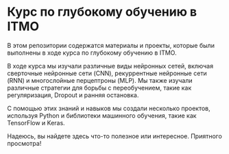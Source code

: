 # Курс по глубокому обучению в ITMO

В этом репозитории содержатся материалы и проекты, которые были выполнены в ходе курса по глубокому обучению в ITMO.

В ходе курса мы изучали различные виды нейронных сетей, включая сверточные нейронные сети (CNN), рекуррентные нейронные сети (RNN) и многослойные перцептроны (MLP). Мы также изучали различные стратегии для борьбы с переобучением, такие как регуляризация, Dropout и ранняя остановка.

С помощью этих знаний и навыков мы создали несколько проектов, используя Python и библиотеки машинного обучения, такие как TensorFlow и Keras.

Надеюсь, вы найдете здесь что-то полезное или интересное. Приятного просмотра!

